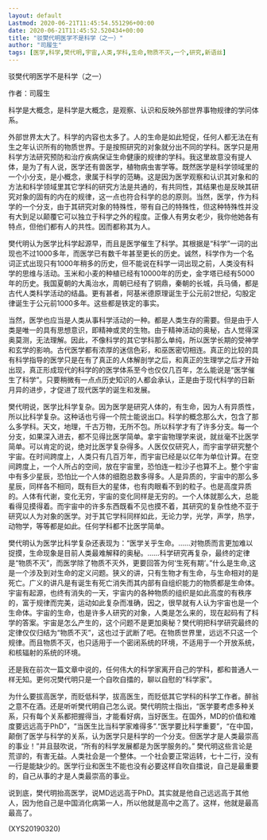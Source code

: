 ```yaml
---
layout: default
Lastmod: 2020-06-21T11:45:54.551296+00:00
date: 2020-06-21T11:45:52.520434+00:00
title: "驳樊代明医学不是科学（之一）"
author: "司履生"
tags: [医学,科学,樊代明,宇宙,人类,学科,生命,物质不灭,一个,研究,新语丝]
---
```


驳樊代明医学不是科学（之一）

作者：司履生

科学是大概念，是科学是大概念，是观察、认识和反映外部世界事物规律的学问体系。

外部世界太大了。科学的内容也太多了。人的生命是如此短促，任何人都无法在有生之年认识所有的物质世界。于是按照研究的对象就分出不同的学科。医学只是用科学方法研究预防和治疗疾病保证生命健康的规律的学科。我这里故意没有提人体，是为了有人说，医学还有兽医学，植物病虫害学等。既然医学是科学领域里的一个小分支，是小概念，隶属于科学的范畴。这是因为医学观察和认识其对象和的方法和科学领域里其它学科的研究方法是共通的，有共同性，其结果也是反映其研究对象的固有的内在的规律，这一点也符合科学的总的原则。当然，医学，作为科学的一个分支，由于其研究对象的特殊性，带有自己的特殊性，但这种特殊性并没有大到足以颠覆它可以独立于科学之外的程度。正像人有男女老少，我你他她各有特点，但他们都有人的共性。因而都称其为人。

樊代明认为医学比科学起源早，而且是医学催生了科学。其根据是“科学”一词的出现也不过1000多年，而医学已有数千年甚至更长的历史。诚然，科学作为一个名词正式出现只有1000年稍多的历史，但不能说在科学一词出现之前，人类没有科学的思维与活动。玉米和小麦的种植已经有10000年的历史，金字塔已经有5000年的历史。我国夏朝的大禹治水，周朝已经有了铜鼎，秦朝的长城，兵马俑，都是古代人类科学活动的结晶。更有甚者，阿基米德原理诞生于公元前2世纪，勾股定律诞生于公元前1000多年。这些都是铁定的事实。

当然，医学也应当是人类从事科学活动的一种。都是人类生存的需要。但是由于人类是唯一的具有思想意识，即精神或灵的生物。由于精神活动的奥秘，古人觉得深奥莫测，无法理解。因此，不像科学的其它学科那么单纯，所以医学长期的受神学和玄学的影响。古代医学都有浓厚的迷信色彩，和巫医密切相连。真正的比较的具有科学指导的医学只是在有了真正的人体解剖学之后，和真正的生理学之后才开始出现，真正形成现代的科学的的医学体系至今也仅仅几百年，怎么能说是“医学催生了科学”。只要稍微有一点点历史知识的人都会承认，正是由于现代科学的日新月异的进步，才促进了现代医学的诞生和发展。

樊代明说，医学比科学复杂。因为医学是研究人体的，有生命，因为人有异质性，所以比科学复杂。这种话也亏得一个院士能说出口。科学的概念那么大，包含了那么多学科。天文，地理，千古万物，无所不包。所以科学才有了许多分支。每一个分支，如果深入进去，都不见得比医学简单。拿宇宙物理学来说，就丝毫不比医学简单。可以肯定的说，绝对比医学复杂得多。人医仅仅研究人，而宇宙学研究整个宇宙。在时间跨度上，人类只有几百万年，而宇宙已经是以亿年为单位计算。在空间跨度上，一个人所占的空间，放在宇宙里，恐怕连一粒沙子也算不上。整个宇宙中有多少星辰，恐怕比一个人体的细胞总数多得多。人是异质的，宇宙中的那么多星辰，同样各不相同，既有巨大的星体，也有肉眼看不到的粒子。也是高度异质的。人体有代谢，变化无穷，宇宙的变化同样是无穷的。一个人体就那么大，总能看得见摸得着。而宇宙中的许多东西既看不见也摸不着，其研究的复杂性绝不亚于研究以人为对象的医学。对于其它学科同样如此，无论力学，光学，声学，热学，动物学，等等都是如此。任何学科都不比医学简单。

樊代明认为医学比科学复杂还表现为：“医学关乎生命。……对物质而言更加难以捉摸，生命现象是目前人类最难解释的奥秘。……科学研究再复杂，最终的定律是“物质不灭”，而医学除了物质不灭外，更要回答为何‘生死有期’。”什么是生命,这是一个涉及到对生命的定义问题。狭义的讲，只有生物才有生命，与生命相对的是死亡。广义的讲凡是有诞生有死亡消失而其内部有自组织能力的物质都是生命体。宇宙有起源，也终有消失的一天，宇宙内的各种物质的组织是如此高度的有秩序的，富于规律而完美，运动如此复杂而准确，因之，很早就有人认为宇宙也是一个生命体。宇宙的生命，也是许多人研究的对象，人类是怎么来的，现在起码有了科学的答案。宇宙是怎么产生的，这个问题不是更加奥秘？樊代明把科学研究最终的定律仅仅归结为“物质不灭”，这也过于武断了吧。在物质世界里，远远不只这一个规律。而且物质不灭，也只适用于一个密闭系统的环境，不适用于一个开放系统，和核辐射的系统的环境。

还是我在前次一篇文章中说的，任何伟大的科学家离开自己的学科，都和普通人一样无知。更何况樊代明只是一个自吹自擂的，聊以自慰的“科学家”。

为什么要拔高医学，而贬低科学，拔高医生，而贬低其它学科的科学工作者。醉翁之意不在酒。还是听听樊代明自己怎么说。樊代明院士指出，“医学要考虑多种关系，只有每个关系都把握得当，才能看好病，当好医生。在国外，MD的价值和难度要远远高于PhD”，“当医生比当科学家难得多”.“医学要比科学重要”，“在中国，颠倒了医学与科学的关系，认为医学只是科学的一个分支。但医学才是人类最崇高的事业！”并且鼓吹说，“所有的科学发展都是为医学服务的。” 樊代明这些言论是荒谬的，有害无益。人类社会是一个整体。一个社会要正常运转，七十二行，没有一行是能缺少的。医学行业和医生不能也没有必要这样自吹自擂说，自己是最重要的，自己从事的才是人类最崇高的事业。

说到底，樊代明抬高医学，说MD远远高于PhD。其实就是他自己远远高于其他人，因为他自己是中国消化病第一人，所以他就是高中之高了。这样，他就是最高最高了。

(XYS20190320)

